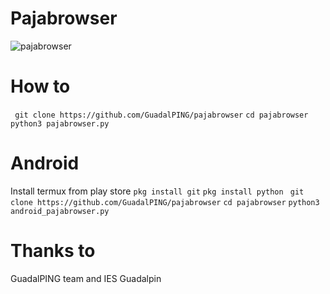 # Pajabrowser
![pajabrowser](http://dibujosa.com/images/12727.jpg)
# How to
``` git clone https://github.com/GuadalPING/pajabrowser```
``` cd pajabrowser ```
``` python3 pajabrowser.py ```
# Android
Install termux from play store
``` pkg install git ```
``` pkg install python ```
``` git clone https://github.com/GuadalPING/pajabrowser```
``` cd pajabrowser ```
``` python3 android_pajabrowser.py ```
# Thanks to
GuadalPING team and IES Guadalpin
